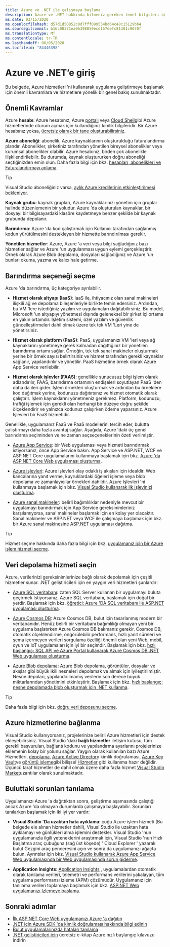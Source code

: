 ```yaml
---
title: Azure ve .NET ile çalışmaya başlama
description: Azure ve .NET hakkında bilmeniz gereken temel bilgileri öğrenin.
ms.date: 03/15/2020
ms.openlocfilehash: d57d1d50852c9d7fff099554bd64c48c15129bb4
ms.sourcegitcommit: b16c00371ea06398859ecd157defc81301c9070f
ms.translationtype: MT
ms.contentlocale: tr-TR
ms.lasthandoff: 06/05/2020
ms.locfileid: "84446398"
---
```

# <a name="introduction-to-azure-and-net"></a>Azure ve .NET’e giriş

Bu belgede, Azure hizmetleri 'ni kullanarak uygulama geliştirmeye başlamak için önemli kavramlara ve hizmetlere yönelik bir genel bakış sunulmaktadır.

## <a name="key-concepts"></a>Önemli Kavramlar

Azure **hesabı**: Azure hesabınız, Azure [portalı](https://portal.azure.com) veya [Cloud Shell](https://shell.azure.com)gibi Azure hizmetlerinde oturum açmak için kullandığınız kimlik bilgileridir. Bir Azure hesabınız yoksa, [ücretsiz olarak bir tane oluşturabilirsiniz](https://azure.microsoft.com/free/dotnet/).

**Azure aboneliği**: abonelik, Azure kaynaklarının oluşturulduğu faturalandırma plandır. Abonelikler, şirketiniz tarafından yönetilen bireysel abonelikler veya kurumsal abonelikler olabilir. Azure hesabınız, birden çok abonelikle ilişkilendirilebilir. Bu durumda, kaynak oluştururken doğru aboneliği seçtiğinizden emin olun. Daha fazla bilgi için bkz. [hesapları, abonelikleri ve Faturalandırmayı anlama](https://docs.microsoft.com/azure/guides/developer/azure-developer-guide#understanding-accounts-subscriptions-and-billing).

> [!TIP]
> Visual Studio aboneliğiniz varsa, [aylık Azure kredilerinin etkinleştirilmesi bekleniyor](https://azure.microsoft.com/pricing/member-offers/credit-for-visual-studio-subscribers/).

**Kaynak grubu**: kaynak grupları, Azure kaynaklarınızı yönetim için gruplar halinde düzenlemenin bir yoludur. Azure 'da oluşturulan kaynaklar, bir dosyayı bir bilgisayardaki klasöre kaydetmeye benzer şekilde bir kaynak grubunda depolanır.

**Barındırma**: Azure 'da kod çalıştırmak için Kullanıcı tarafından sağlanmış kodun yürütülmesini destekleyen bir hizmette barındırılması gerekir.

**Yönetilen hizmetler**: Azure, Azure 'a veri veya bilgi sağladığınız bazı hizmetler sağlar ve Azure 'un uygulanması uygun eylemi gerçekleştirir. Örnek olarak Azure Blob depolama, dosyaları sağladığınız ve Azure 'un bunları okuma, yazma ve kalıcı hale getirme.

## <a name="choosing-a-hosting-option"></a>Barındırma seçeneği seçme

Azure 'da barındırma, üç kategoriye ayrılabilir.

* **Hizmet olarak altyapı (IaaS)**: IaaS ile, ihtiyacınız olan sanal makineleri ilişkili ağ ve depolama bileşenleriyle birlikte temin edersiniz. Ardından, bu VM 'lere istediğiniz yazılım ve uygulamaları dağıtabilirsiniz. Bu model, Microsoft 'un altyapıyı yönetmesi dışında geleneksel bir şirket içi ortama en yakın ortamdır. İşletim sistemi, özel yazılım ve güvenlik güncelleştirmeleri dahil olmak üzere tek tek VM 'Leri yine de yönetirsiniz.

* **Hizmet olarak platform (PaaS)**: PaaS, uygulamanızı VM 'leri veya ağ kaynaklarını yönetmeye gerek kalmadan dağıttığınız bir yönetilen barındırma ortamı sağlar. Örneğin, tek tek sanal makineler oluşturmak yerine bir örnek sayısı belirtirsiniz ve hizmet tarafından gerekli kaynaklar sağlanır, yapılandırılır ve yönetilir. PaaS hizmetine örnek olarak Azure App Service verilebilir.
  
* **Hizmet olarak işlevler (FAAS)**: genellikle sunucusuz bilgi işlem olarak adlandırılır, FAAS, barındırma ortamının endişeleri soyutlayan PaaS 'den daha da ileri gider. İşlem örnekleri oluşturmak ve ardından bu örneklere kod dağıtmak yerine, kodunuzu dağıtırsınız ve hizmet otomatik olarak çalıştırır. İşlem kaynaklarını yönetmeniz gerekmez. Platform, kodunuzu, trafiği işlemek için gerekli olan herhangi bir düzeye doğru şekilde ölçeklendirir ve yalnızca kodunuz çalışırken ödeme yaparsınız. Azure Işlevleri bir FaaS hizmetidir.

Genellikle, uygulamanız FaaS ve PaaS modellerini tercih eder, bulutta çalıştırmayı daha fazla avantaj sağlar. Aşağıda, Azure 'daki üç genel barındırma seçiminden ve ne zaman seçseçeneklerinin özeti verilmiştir.

* [Azure App Service](https://docs.microsoft.com/azure/app-service/app-service-value-prop-what-is): bir Web uygulaması veya hizmeti barındırmak istiyorsanız, önce App Service bakın. App Service ve ASP.NET, WCF ve ASP.NET Core uygulamalarını kullanmaya başlamak için bkz. [Azure 'da ASP.NET Core Web uygulaması oluşturma](https://docs.microsoft.com/azure/app-service/app-service-web-get-started-dotnet).

* [Azure işlevleri](https://docs.microsoft.com/azure/azure-functions/functions-overview): Azure işlevleri olay odaklı iş akışları için idealdir. Web kancalarına yanıt verme, kuyruklardaki öğeleri işleme veya blob depolama ve zamanlayıcılar örnekleri dahildir. Azure Işlevleri 'ni kullanmaya başlamak için bkz. [Visual Studio kullanarak ilk işlevinizi oluşturma](https://docs.microsoft.com/azure/azure-functions/functions-create-your-first-function-visual-studio).

* [Azure sanal makineler](https://docs.microsoft.com/azure/virtual-machines/): belirli bağımlılıklar nedeniyle mevcut bir uygulamayı barındırmak için App Service gereksinimleriniz karşılamıyorsa, sanal makineler başlamak için en kolay yer olacaktır. Sanal makineler ve ASP.NET veya WCF ile çalışmaya başlamak için bkz. bir [Azure sanal makinesine ASP.NET uygulaması dağıtma](https://tutorials.visualstudio.com/aspnet-vm/intro).

> [!TIP]
> Hizmet seçme hakkında daha fazla bilgi için bkz. [uygulamanız için bir Azure işlem hizmeti seçme](https://docs.microsoft.com/azure/architecture/guide/technology-choices/compute-decision-tree).

## <a name="choose-a-data-storage-service"></a>Veri depolama hizmeti seçin

Azure, verilerinizi gereksinimlerinize bağlı olarak depolamak için çeşitli hizmetler sunar. .NET geliştiricileri için en yaygın veri hizmetleri şunlardır:

* [Azure SQL veritabanı](https://docs.microsoft.com/azure/sql-database/): zaten SQL Server kullanan bir uygulamayı buluta geçirmek Istiyorsanız, Azure SQL veritabanı, başlamak için doğal bir yerdir. Başlamak için bkz. [öğretici: Azure 'DA SQL veritabanı ile ASP.NET uygulaması oluşturma](https://docs.microsoft.com/azure/app-service/app-service-web-tutorial-dotnet-sqldatabase).

* [Azure Cosmos DB](https://docs.microsoft.com/azure/cosmos-db/): Azure Cosmos DB, bulut için tasarlanmış modern bir veritabanıdır. Henüz belirli bir veritabanı bağımlılığı olmayan yeni bir uygulama başlatırken Azure Cosmos DB bakmanız gerekir. Cosmos DB, otomatik ölçeklendirme, öngörülebilir performans, hızlı yanıt süreleri ve şema içermeyen verileri sorgulama özelliği önemli olan yeni Web, mobil, oyun ve IoT uygulamaları için iyi bir seçimdir. Başlamak için bkz. [hızlı başlangıç: SQL API ve Azure Portal kullanarak Azure Cosmos DB .NET Web uygulaması oluşturma](https://docs.microsoft.com/azure/cosmos-db/create-sql-api-dotnet).

* [Azure Blob depolama](https://docs.microsoft.com/azure/storage/): Azure Blob depolama, görüntüler, dosyalar ve akışlar gibi büyük ikili nesneleri depolamak ve almak için iyileştirilmiştir. Nesne depoları, yapılandırılmamış verilerin son derece büyük miktarlarından yönetimini etkinleştirir. Başlamak için bkz. [hızlı başlangıç: nesne depolamada blob oluşturmak için .NET kullanma](https://docs.microsoft.com/azure/storage/blobs/storage-quickstart-blobs-dotnet).

> [!TIP]
> Daha fazla bilgi için bkz. [doğru veri deposunu seçme](https://docs.microsoft.com/azure/architecture/guide/technology-choices/data-store-overview).

## <a name="connect-to-azure-services"></a>Azure hizmetlerine bağlanma

Visual Studio kullanıyorsanız, projelerinize belirli Azure hizmetleri için destek ekleyebilirsiniz. Visual Studio 'daki **bağlı hizmetler** iletişim kutusu, tüm gerekli başvuruları, bağlantı kodunu ve yapılandırma ayarlarını projelerinize eklemenin kolay bir yolunu sağlar. Yaygın olarak kullanılan bazı Azure Hizmetleri, [depolama](/azure/vs-azure-tools-connected-services-storage), [Azure Active Directory](/azure/active-directory/develop/vs-active-directory-add-connected-service) kimlik doğrulaması, [Azure Key Vault](/azure/key-vault/vs-key-vault-add-connected-service)ve [görüntü işleme](/azure/cognitive-services/computer-vision/vs-computer-vision-connected-service)gibi bilişsel [Hizmetler](/azure/cognitive-services/) gibi kullanıma hazır değildir. Üçüncü taraf hizmetler de dahil olmak üzere daha fazla hizmet [Visual Studio Market](https://marketplace.visualstudio.com/search?term=connected%20service&target=VS&category=Tools&vsVersion=&subCategory=All&sortBy=Relevance)uzantılar olarak sunulmaktadır.

## <a name="diagnosing-problems-in-the-cloud"></a>Buluttaki sorunları tanılama
Uygulamanızı Azure 'a dağıttıktan sonra, geliştirme aşamasında çalıştığı ancak Azure 'da olmayan durumlarda çalışmaya başlayabilir. Sorunları tanılarken başlamak için iki iyi yer vardır:

* **Visual Studio 'Da uzaktan hata ayıklama**: çoğu Azure işlem hizmeti (Bu belgede ele alınan hizmetler dahil), Visual Studio ile uzaktan hata ayıklamayı ve günlükleri alma işlemini destekler. Visual Studio 'nun uygulamanızla ilgili yeteneklerini araştırmak için, Visual Studio 'nun Hızlı Başlatma araç çubuğuna (sağ üst köşede) ' Cloud Explorer ' yazarak bulut Gezgini araç penceresini açın ve sonra da uygulamanızı ağaçta bulun. Ayrıntılar için bkz. [Visual Studio kullanarak Azure App Service Web uygulamasında bir Web uygulamasında sorun giderme](https://docs.microsoft.com/azure/app-service/web-sites-dotnet-troubleshoot-visual-studio#remotedebug).

* **Application Insights**: [Application Insights](https://docs.microsoft.com/azure/application-insights/) , uygulamalardan otomatik olarak tanılama verileri, telemetri ve performans verilerini yakalayan, tüm uygulama performansı izleme (APM) çözümüdür. Uygulamanız için tanılama verileri toplamaya başlamak için bkz. [ASP.NET Web uygulamanızı Izlemeye başlama](https://docs.microsoft.com/azure/application-insights/quick-monitor-portal).

## <a name="next-steps"></a>Sonraki adımlar

* [İlk ASP.NET Core Web uygulamanızı Azure 'a dağıtın](https://docs.microsoft.com/azure/app-service/app-service-web-get-started-dotnet)
* [.NET için Azure SDK 'da kimlik doğrulaması hakkında bilgi edinin](./sdk/authentication.md)
* [Bulut uygulamalarınızda hataları tanılama](https://devblogs.microsoft.com/aspnet/diagnosing-errors-on-your-cloud-apps/)
* [.NET geliştiricileri için](https://www.microsoft.com/net/download/thank-you/azure-quick-start-ebook) ücretsiz e-kitap Azure hızlı başlangıç kılavuzu indirin
